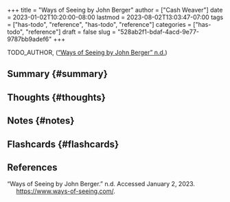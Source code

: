 +++
title = "Ways of Seeing by John Berger"
author = ["Cash Weaver"]
date = 2023-01-02T10:20:00-08:00
lastmod = 2023-08-02T13:03:47-07:00
tags = ["has-todo", "reference", "has-todo", "reference"]
categories = ["has-todo", "reference"]
draft = false
slug = "528ab2f1-bdaf-4acd-9e77-9787bb9adef6"
+++

TODO_AUTHOR, (<a href="#citeproc_bib_item_1">“Ways of Seeing by John Berger” n.d.</a>)


## Summary {#summary}


## Thoughts {#thoughts}


## Notes {#notes}


## Flashcards {#flashcards}

## References

<style>.csl-entry{text-indent: -1.5em; margin-left: 1.5em;}</style><div class="csl-bib-body">
  <div class="csl-entry"><a id="citeproc_bib_item_1"></a>“Ways of Seeing by John Berger.” n.d. Accessed January 2, 2023. <a href="https://www.ways-of-seeing.com/">https://www.ways-of-seeing.com/</a>.</div>
</div>
